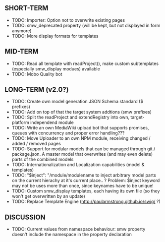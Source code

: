 ## SHORT-TERM
 * TODO: Importer: Option not to overwrite existing pages
 * TODO: smw_deprecated property (will be kept, but not displayed in form anymore)
 * TODO: More display formats for templates

## MID-TERM
 * TODO: Read all template with readProject(), make custom subtemplates (especially smw_display modues) available
 * TODO: Mobo Quality bot

## LONG-TERM (v2.0?)
 * TODO: Create own model generation JSON Schema standard ($ prefixes)
 * TODO: Add on top of that the target system addtions (smw prefixes)
 * TODO: Split the readProject and extendRegistry into own, target-platform independend module
 * TODO: Write an own MediaWiki upload bot that supports promises, queues with concurrency and proper error handling???
 * TODO: Move Uploader to an own NPM module, receiving changed / added / removed pages
 * TODO: Support for modular models that can be managed through git / package.json.
         A master model that overwrites (and may even delete) parts of the combined models
 * TODO: Internationalization and Localization capabilities (model & templates)
 * TODO: "$inject": "/module/modulename to inject arbitrary model parts on the current hierachy at it's current place.. ?
         Problem: $inject keyword may not be uses more than once, since keynames have to be unique!
 * TODO: Custom smw_display templates, each having its own file (so they won't get overwritten by an update)
 * TODO: Replace Template Engine (http://paularmstrong.github.io/swig/ ?)

## DISCUSSION
 * TODO: Current values from namespace behaviour: smw property doesn't include the namespace in the property declaration
